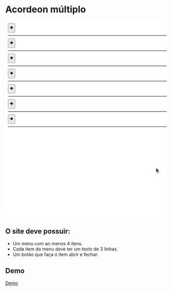 # Acordeon múltiplo

![imagem do site](capa.gif)

## O site deve possuir:

+ Um menu com ao menos 4 itens.
+ Cada item do menu deve ter um texto de 3 linhas.
+ Um botão que faça o item abrir e fechar.

## Demo
[Demo](https://dsordes37.github.io/exercicios_dom/007_menu_acordeon_2)